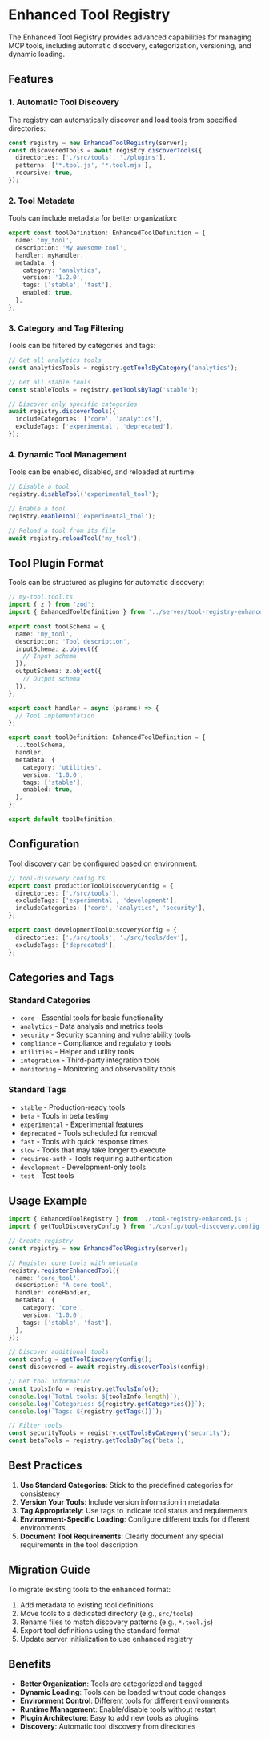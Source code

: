 # Enhanced Tool Registry

The Enhanced Tool Registry provides advanced capabilities for managing MCP tools, including automatic discovery, categorization, versioning, and dynamic loading.

## Features

### 1. Automatic Tool Discovery

The registry can automatically discover and load tools from specified directories:

```typescript
const registry = new EnhancedToolRegistry(server);
const discoveredTools = await registry.discoverTools({
  directories: ['./src/tools', './plugins'],
  patterns: ['*.tool.js', '*.tool.mjs'],
  recursive: true,
});
```

### 2. Tool Metadata

Tools can include metadata for better organization:

```typescript
export const toolDefinition: EnhancedToolDefinition = {
  name: 'my_tool',
  description: 'My awesome tool',
  handler: myHandler,
  metadata: {
    category: 'analytics',
    version: '1.2.0',
    tags: ['stable', 'fast'],
    enabled: true,
  },
};
```

### 3. Category and Tag Filtering

Tools can be filtered by categories and tags:

```typescript
// Get all analytics tools
const analyticsTools = registry.getToolsByCategory('analytics');

// Get all stable tools
const stableTools = registry.getToolsByTag('stable');

// Discover only specific categories
await registry.discoverTools({
  includeCategories: ['core', 'analytics'],
  excludeTags: ['experimental', 'deprecated'],
});
```

### 4. Dynamic Tool Management

Tools can be enabled, disabled, and reloaded at runtime:

```typescript
// Disable a tool
registry.disableTool('experimental_tool');

// Enable a tool
registry.enableTool('experimental_tool');

// Reload a tool from its file
await registry.reloadTool('my_tool');
```

## Tool Plugin Format

Tools can be structured as plugins for automatic discovery:

```typescript
// my-tool.tool.ts
import { z } from 'zod';
import { EnhancedToolDefinition } from '../server/tool-registry-enhanced.js';

export const toolSchema = {
  name: 'my_tool',
  description: 'Tool description',
  inputSchema: z.object({
    // Input schema
  }),
  outputSchema: z.object({
    // Output schema
  }),
};

export const handler = async (params) => {
  // Tool implementation
};

export const toolDefinition: EnhancedToolDefinition = {
  ...toolSchema,
  handler,
  metadata: {
    category: 'utilities',
    version: '1.0.0',
    tags: ['stable'],
    enabled: true,
  },
};

export default toolDefinition;
```

## Configuration

Tool discovery can be configured based on environment:

```typescript
// tool-discovery.config.ts
export const productionToolDiscoveryConfig = {
  directories: ['./src/tools'],
  excludeTags: ['experimental', 'development'],
  includeCategories: ['core', 'analytics', 'security'],
};

export const developmentToolDiscoveryConfig = {
  directories: ['./src/tools', './src/tools/dev'],
  excludeTags: ['deprecated'],
};
```

## Categories and Tags

### Standard Categories

- `core` - Essential tools for basic functionality
- `analytics` - Data analysis and metrics tools
- `security` - Security scanning and vulnerability tools
- `compliance` - Compliance and regulatory tools
- `utilities` - Helper and utility tools
- `integration` - Third-party integration tools
- `monitoring` - Monitoring and observability tools

### Standard Tags

- `stable` - Production-ready tools
- `beta` - Tools in beta testing
- `experimental` - Experimental features
- `deprecated` - Tools scheduled for removal
- `fast` - Tools with quick response times
- `slow` - Tools that may take longer to execute
- `requires-auth` - Tools requiring authentication
- `development` - Development-only tools
- `test` - Test tools

## Usage Example

```typescript
import { EnhancedToolRegistry } from './tool-registry-enhanced.js';
import { getToolDiscoveryConfig } from './config/tool-discovery.config.js';

// Create registry
const registry = new EnhancedToolRegistry(server);

// Register core tools with metadata
registry.registerEnhancedTool({
  name: 'core_tool',
  description: 'A core tool',
  handler: coreHandler,
  metadata: {
    category: 'core',
    version: '1.0.0',
    tags: ['stable', 'fast'],
  },
});

// Discover additional tools
const config = getToolDiscoveryConfig();
const discovered = await registry.discoverTools(config);

// Get tool information
const toolsInfo = registry.getToolsInfo();
console.log(`Total tools: ${toolsInfo.length}`);
console.log(`Categories: ${registry.getCategories()}`);
console.log(`Tags: ${registry.getTags()}`);

// Filter tools
const securityTools = registry.getToolsByCategory('security');
const betaTools = registry.getToolsByTag('beta');
```

## Best Practices

1. **Use Standard Categories**: Stick to the predefined categories for consistency
2. **Version Your Tools**: Include version information in metadata
3. **Tag Appropriately**: Use tags to indicate tool status and requirements
4. **Environment-Specific Loading**: Configure different tools for different environments
5. **Document Tool Requirements**: Clearly document any special requirements in the tool description

## Migration Guide

To migrate existing tools to the enhanced format:

1. Add metadata to existing tool definitions
2. Move tools to a dedicated directory (e.g., `src/tools`)
3. Rename files to match discovery patterns (e.g., `*.tool.js`)
4. Export tool definitions using the standard format
5. Update server initialization to use enhanced registry

## Benefits

- **Better Organization**: Tools are categorized and tagged
- **Dynamic Loading**: Tools can be loaded without code changes
- **Environment Control**: Different tools for different environments
- **Runtime Management**: Enable/disable tools without restart
- **Plugin Architecture**: Easy to add new tools as plugins
- **Discovery**: Automatic tool discovery from directories
